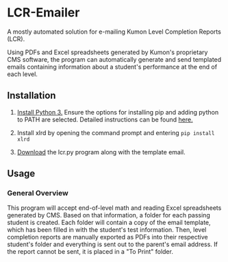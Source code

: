 # LCR-Emailer

A mostly automated solution for e-mailing Kumon Level Completion Reports (LCR).

Using PDFs and Excel spreadsheets generated by Kumon's proprietary CMS software, the program can automatically generate and send templated emails containing information about a student's performance at the end of each level.

## Installation

1. [Install Python 3.](https://www.python.org/downloads/windows/) Ensure the options for installing pip and adding python to PATH are selected. Detailed instructions can be found [here.](https://www.ics.uci.edu/~pattis/common/handouts/pythoneclipsejava/python.html)

2. Install xlrd by opening the command prompt and entering `pip install xlrd`

3. [Download]() the lcr.py program along with the template email.

## Usage

### General Overview

This program will accept end-of-level math and reading Excel spreadsheets generated by CMS. Based on that information, a folder for each passing student is created. Each folder will contain a copy of the email template, which has been filled in with the student's test information. Then, level completion reports are manually exported as PDFs into their respective student's folder and everything is sent out to the parent's email address. If the report cannot be sent, it is placed in a "To Print" folder.
